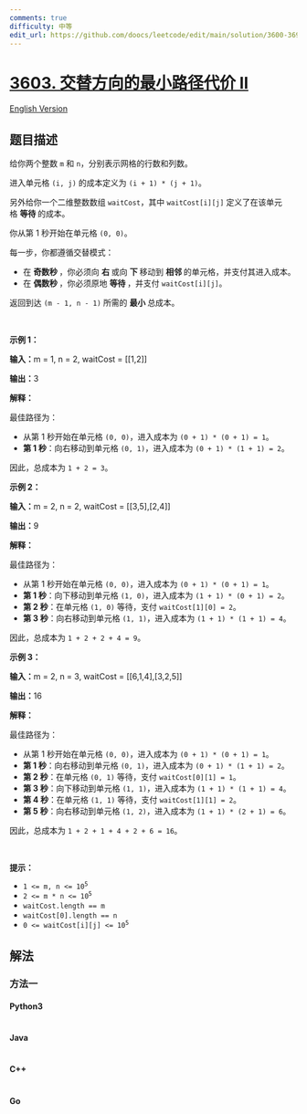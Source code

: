 ```yaml
---
comments: true
difficulty: 中等
edit_url: https://github.com/doocs/leetcode/edit/main/solution/3600-3699/3603.Minimum%20Cost%20Path%20with%20Alternating%20Directions%20II/README.md
---
```


<!-- problem:start -->

# [3603. 交替方向的最小路径代价 II](https://leetcode.cn/problems/minimum-cost-path-with-alternating-directions-ii)

[English Version](/solution/3600-3699/3603.Minimum%20Cost%20Path%20with%20Alternating%20Directions%20II/README_EN.md)

## 题目描述

<!-- description:start -->

<p>给你两个整数 <code>m</code> 和 <code>n</code>，分别表示网格的行数和列数。</p>

<p>进入单元格 <code>(i, j)</code> 的成本定义为 <code>(i + 1) * (j + 1)</code>。</p>

<p>另外给你一个二维整数数组 <code>waitCost</code>，其中 <code>waitCost[i][j]</code> 定义了在该单元格&nbsp;<strong>等待&nbsp;</strong>的成本。</p>

<p>你从第 1 秒开始在单元格 <code>(0, 0)</code>。</p>

<p>每一步，你都遵循交替模式：</p>

<ul>
	<li>在&nbsp;<strong>奇数秒&nbsp;</strong>，你必须向&nbsp;<strong>右&nbsp;</strong>或向&nbsp;<strong>下&nbsp;</strong>移动到&nbsp;<strong>相邻&nbsp;</strong>的单元格，并支付其进入成本。</li>
	<li>在&nbsp;<strong>偶数秒&nbsp;</strong>，你必须原地&nbsp;<strong>等待&nbsp;</strong>，并支付 <code>waitCost[i][j]</code>。</li>
</ul>

<p>返回到达 <code>(m - 1, n - 1)</code> 所需的&nbsp;<strong>最小&nbsp;</strong>总成本。</p>

<p>&nbsp;</p>

<p><strong class="example">示例 1：</strong></p>

<div class="example-block">
<p><strong>输入：</strong><span class="example-io">m = 1, n = 2, waitCost = [[1,2]]</span></p>

<p><strong>输出：</strong><span class="example-io">3</span></p>

<p><strong>解释：</strong></p>

<p>最佳路径为：</p>

<ul>
	<li>从第 1 秒开始在单元格 <code>(0, 0)</code>，进入成本为 <code>(0 + 1) * (0 + 1) = 1</code>。</li>
	<li><strong>第 1 秒</strong>：向右移动到单元格 <code>(0, 1)</code>，进入成本为 <code>(0 + 1) * (1 + 1) = 2</code>。</li>
</ul>

<p>因此，总成本为 <code>1 + 2 = 3</code>。</p>
</div>

<p><strong class="example">示例 2：</strong></p>

<div class="example-block">
<p><strong>输入：</strong><span class="example-io">m = 2, n = 2, waitCost = [[3,5],[2,4]]</span></p>

<p><strong>输出：</strong><span class="example-io">9</span></p>

<p><strong>解释：</strong></p>

<p>最佳路径为：</p>

<ul>
	<li>从第 1 秒开始在单元格 <code>(0, 0)</code>，进入成本为 <code>(0 + 1) * (0 + 1) = 1</code>。</li>
	<li><strong>第 1 秒</strong>：向下移动到单元格 <code>(1, 0)</code>，进入成本为 <code>(1 + 1) * (0 + 1) = 2</code>。</li>
	<li><strong>第 2 秒</strong>：在单元格 <code>(1, 0)</code> 等待，支付 <code>waitCost[1][0] = 2</code>。</li>
	<li><strong>第 3 秒</strong>：向右移动到单元格 <code>(1, 1)</code>，进入成本为 <code>(1 + 1) * (1 + 1) = 4</code>。</li>
</ul>

<p>因此，总成本为 <code>1 + 2 + 2 + 4 = 9</code>。</p>
</div>

<p><strong class="example">示例 3：</strong></p>

<div class="example-block">
<p><strong>输入：</strong><span class="example-io">m = 2, n = 3, waitCost = [[6,1,4],[3,2,5]]</span></p>

<p><strong>输出：</strong><span class="example-io">16</span></p>

<p><strong>解释：</strong></p>

<p>最佳路径为：</p>

<ul>
	<li>从第 1 秒开始在单元格 <code>(0, 0)</code>，进入成本为 <code>(0 + 1) * (0 + 1) = 1</code>。</li>
	<li><strong>第 1 秒</strong>：向右移动到单元格 <code>(0, 1)</code>，进入成本为 <code>(0 + 1) * (1 + 1) = 2</code>。</li>
	<li><strong>第 2 秒</strong>：在单元格 <code>(0, 1)</code> 等待，支付 <code>waitCost[0][1] = 1</code>。</li>
	<li><strong>第 3 秒</strong>：向下移动到单元格 <code>(1, 1)</code>，进入成本为 <code>(1 + 1) * (1 + 1) = 4</code>。</li>
	<li><strong>第 4 秒</strong>：在单元格 <code>(1, 1)</code> 等待，支付 <code>waitCost[1][1] = 2</code>。</li>
	<li><strong>第 5 秒</strong>：向右移动到单元格 <code>(1, 2)</code>，进入成本为 <code>(1 + 1) * (2 + 1) = 6</code>。</li>
</ul>

<p>因此，总成本为 <code>1 + 2 + 1 + 4 + 2 + 6 = 16</code>。</p>
</div>

<p>&nbsp;</p>

<p><strong>提示：</strong></p>

<ul>
	<li><code>1 &lt;= m, n &lt;= 10<sup>5</sup></code></li>
	<li><code>2 &lt;= m * n &lt;= 10<sup>5</sup></code></li>
	<li><code>waitCost.length == m</code></li>
	<li><code>waitCost[0].length == n</code></li>
	<li><code>0 &lt;= waitCost[i][j] &lt;= 10<sup>5</sup></code></li>
</ul>

<!-- description:end -->

## 解法

<!-- solution:start -->

### 方法一

<!-- tabs:start -->

#### Python3

```python

```

#### Java

```java

```

#### C++

```cpp

```

#### Go

```go

```

<!-- tabs:end -->

<!-- solution:end -->

<!-- problem:end -->
